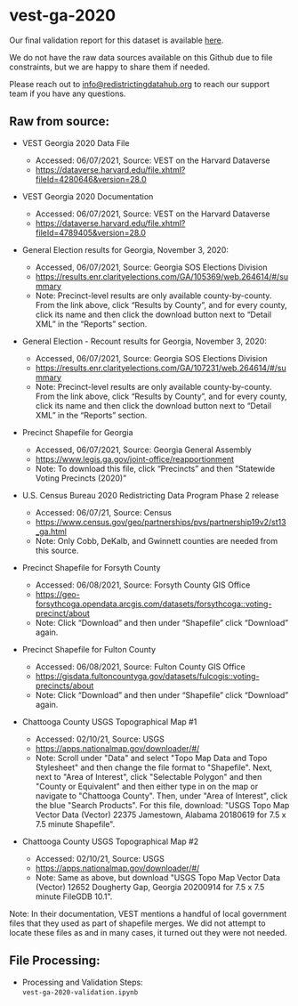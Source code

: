 # vest-ga-2020

Our final validation report for this dataset is available [here](https://redistrictingdatahub.org/dataset/vest-2020-georgia-precinct-boundaries-and-election-results-shapefile/). 

We do not have the raw data sources available on this Github due to file constraints, but we are happy to share them if needed. 

Please reach out to info@redistrictingdatahub.org to reach our support team if you have any questions.

## **Raw from source:**
- VEST Georgia 2020 Data File  
  - Accessed: 06/07/2021, Source: VEST on the Harvard Dataverse
  - https://dataverse.harvard.edu/file.xhtml?fileId=4280646&version=28.0

- VEST Georgia 2020 Documentation
  - Accessed: 06/07/2021, Source: VEST on the Harvard Dataverse
  - https://dataverse.harvard.edu/file.xhtml?fileId=4789405&version=28.0

- General Election results for Georgia, November 3, 2020:
  - Accessed, 06/07/2021, Source: Georgia SOS Elections Division
  - https://results.enr.clarityelections.com/GA/105369/web.264614/#/summary
  - Note: Precinct-level results are only available county-by-county. From the link above, click “Results by County”, and for every county, click its name and then click the download button next to “Detail XML” in the “Reports” section. 

- General Election - Recount results for Georgia, November 3, 2020:
  - Accessed, 06/07/2021, Source: Georgia SOS Elections Division
  - https://results.enr.clarityelections.com/GA/107231/web.264614/#/summary
  - Note: Precinct-level results are only available county-by-county. From the link above, click “Results by County”, and for every county, click its name and then click the download button next to “Detail XML” in the “Reports” section. 

- Precinct Shapefile for Georgia
  - Accessed, 06/07/2021, Source: Georgia General Assembly
  - https://www.legis.ga.gov/joint-office/reapportionment
  - Note: To download this file, click “Precincts” and then “Statewide Voting Precincts (2020)”

- U.S. Census Bureau 2020 Redistricting Data Program Phase 2 release
  - Accessed: 06/07/21, Source: Census
  - https://www.census.gov/geo/partnerships/pvs/partnership19v2/st13_ga.html
  - Note: Only Cobb, DeKalb, and Gwinnett counties are needed from this source.

- Precinct Shapefile for Forsyth County
  - Accessed: 06/08/2021, Source: Forsyth County GIS Office
  - https://geo-forsythcoga.opendata.arcgis.com/datasets/forsythcoga::voting-precinct/about
  - Note: Click “Download” and then under “Shapefile” click “Download” again.

- Precinct Shapefile for Fulton County
  - Accessed: 06/08/2021, Source: Fulton County GIS Office
  - https://gisdata.fultoncountyga.gov/datasets/fulcogis::voting-precincts/about
  - Note: Click “Download” and then under “Shapefile” click “Download” again. 

- Chattooga County USGS Topographical Map #1
  - Accessed: 02/10/21, Source: USGS
  - https://apps.nationalmap.gov/downloader/#/
  - Note: Scroll under "Data" and select "Topo Map Data and Topo Stylesheet" and then change the file format to "Shapefile". Next, next to "Area of Interest", click "Selectable Polygon" and then "County or Equivalent" and then either type in on the map or navigate to "Chattooga County". Then, under "Area of Interest", click the blue "Search Products". For this file, download: "USGS Topo Map Vector Data (Vector) 22375 Jamestown, Alabama 20180619 for 7.5 x 7.5 minute Shapefile".

- Chattooga County USGS Topographical Map #2
  - Accessed: 02/10/21, Source: USGS
  - https://apps.nationalmap.gov/downloader/#/
  - Note: Same as above, but download "USGS Topo Map Vector Data (Vector) 12652 Dougherty Gap, Georgia 20200914 for 7.5 x 7.5 minute FileGDB 10.1".

Note: In their documentation, VEST mentions a handful of local government files that they used as part of shapefile merges. We did not attempt to locate these files as and in many cases, it turned out they were not needed.

## **File Processing:**
- Processing and Validation Steps: \
`vest-ga-2020-validation.ipynb`
